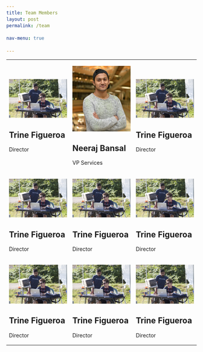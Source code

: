 ```yaml
---
title: Team Members
layout: post
permalink: /team

nav-menu: true

---
```


<!--  <center> <b><h1>Our Team members</h1></b>--->

<div class="table-wrapper">
<table class="alt">
<tbody>
	<tr>
		<td colspan="1"><p><span class="image main"><img src="assets/images/Team_Guardian_1.jpg" alt="Systems hack" /></span></p><p><h2>Trine Figueroa</h2></p><p>Director</p></td>
        <td colspan="1"><p><span class="image main"><img src="assets/images/team/neeraj.jpg" alt="Systems hack" /></span></p><p><h2>Neeraj Bansal</h2></p><p>VP Services</p></td>
        <td colspan="1"><p><span class="image main"><img src="assets/images/Team_Guardian_1.jpg" alt="Systems hack" /></span></p><p><h2>Trine Figueroa</h2></p><p>Director</p></td>
	</tr>
    <tr>
		<td colspan="1"><p><span class="image main"><img src="assets/images/Team_Guardian_1.jpg" alt="Systems hack" /></span></p><p><h2>Trine Figueroa</h2></p><p>Director</p></td>
        <td colspan="1"><p><span class="image main"><img src="assets/images/Team_Guardian_1.jpg" alt="Systems hack" /></span></p><p><h2>Trine Figueroa</h2></p><p>Director</p></td>
        <td colspan="1"><p><span class="image main"><img src="assets/images/Team_Guardian_1.jpg" alt="Systems hack" /></span></p><p><h2>Trine Figueroa</h2></p><p>Director</p></td>
	</tr>
    <tr>
		<td colspan="1"><p><span class="image main"><img src="assets/images/Team_Guardian_1.jpg" alt="Systems hack" /></span></p><p><h2>Trine Figueroa</h2></p><p>Director</p></td>
        <td colspan="1"><p><span class="image main"><img src="assets/images/Team_Guardian_1.jpg" alt="Systems hack" /></span></p><p><h2>Trine Figueroa</h2></p><p>Director</p></td>
        <td colspan="1"><p><span class="image main"><img src="assets/images/Team_Guardian_1.jpg" alt="Systems hack" /></span></p><p><h2>Trine Figueroa</h2></p><p>Director</p></td>
	</tr>
</tbody>
</table>
</div>
